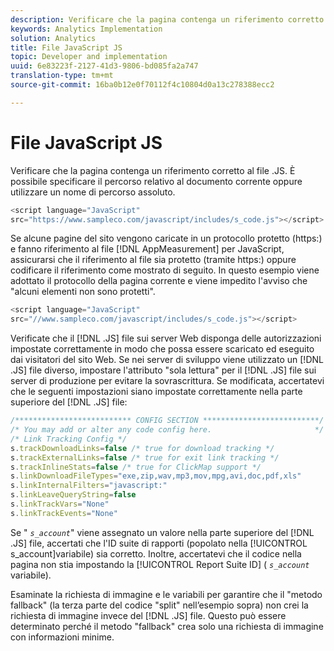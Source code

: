 ```yaml
---
description: Verificare che la pagina contenga un riferimento corretto al file .JS. È possibile specificare il percorso relativo al documento corrente oppure utilizzare un nome di percorso assoluto.
keywords: Analytics Implementation
solution: Analytics
title: File JavaScript JS
topic: Developer and implementation
uuid: 6e83223f-2127-41d3-9806-bd085fa2a747
translation-type: tm+mt
source-git-commit: 16ba0b12e0f70112f4c10804d0a13c278388ecc2

---
```



# File JavaScript JS

Verificare che la pagina contenga un riferimento corretto al file .JS. È possibile specificare il percorso relativo al documento corrente oppure utilizzare un nome di percorso assoluto.

```js
<script language="JavaScript" 
src="https://www.sampleco.com/javascript/includes/s_code.js"></script>
```

Se alcune pagine del sito vengono caricate in un protocollo protetto (https:) e fanno riferimento al file [!DNL AppMeasurement] per JavaScript, assicurarsi che il riferimento al file sia protetto (tramite https:) oppure codificare il riferimento come mostrato di seguito. In questo esempio viene adottato il protocollo della pagina corrente e viene impedito l'avviso che "alcuni elementi non sono protetti".

```js
<script language="JavaScript" 
src="//www.sampleco.com/javascript/includes/s_code.js"></script>
```

Verificate che il [!DNL .JS] file sui server Web disponga delle autorizzazioni impostate correttamente in modo che possa essere scaricato ed eseguito dai visitatori del sito Web. Se nei server di sviluppo viene utilizzato un [!DNL .JS] file diverso, impostare l'attributo "sola lettura" per il [!DNL .JS] file sui server di produzione per evitare la sovrascrittura. Se modificata, accertatevi che le seguenti impostazioni siano impostate correttamente nella parte superiore del [!DNL .JS] file:

```js
/************************** CONFIG SECTION **************************/
/* You may add or alter any code config here.                       */
/* Link Tracking Config */
s.trackDownloadLinks=false /* true for download tracking */
s.trackExternalLinks=false /* true for exit link tracking */
s.trackInlineStats=false /* true for ClickMap support */
s.linkDownloadFileTypes="exe,zip,wav,mp3,mov,mpg,avi,doc,pdf,xls"
s.linkInternalFilters="javascript:"
s.linkLeaveQueryString=false
s.linkTrackVars="None" 
s.linkTrackEvents="None"
```

Se " *`s_account`*" viene assegnato un valore nella parte superiore del [!DNL .JS] file, accertati che l'ID suite di rapporti (popolato nella [!UICONTROL s_account]variabile) sia corretto. Inoltre, accertatevi che il codice nella pagina non stia impostando la [!UICONTROL Report Suite ID] ( *`s_account`* variabile).

Esaminate la richiesta di immagine e le variabili per garantire che il "metodo fallback" (la terza parte del codice "split" nell’esempio sopra) non crei la richiesta di immagine invece del [!DNL .JS] file. Questo può essere determinato perché il metodo "fallback" crea solo una richiesta di immagine con informazioni minime.
